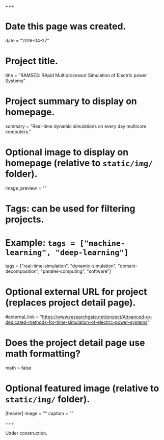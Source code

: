 +++
# Date this page was created.
date = "2016-04-27"

# Project title.
title = "RAMSES: RApid Multiprocessor Simulation of Electric power Systems"

# Project summary to display on homepage.
summary = "Real-time dynamic simulations on every day multicore computers."

# Optional image to display on homepage (relative to `static/img/` folder).
image_preview = ""

# Tags: can be used for filtering projects.
# Example: `tags = ["machine-learning", "deep-learning"]`
tags = ["real-time-simulation", "dynamic-simulation", "domain-decomposition", "parallel-computing", "software"]

# Optional external URL for project (replaces project detail page).
#external_link = "https://www.researchgate.net/project/Advanced-or-dedicated-methods-for-time-simulation-of-electric-power-systems"

# Does the project detail page use math formatting?
math = false

# Optional featured image (relative to `static/img/` folder).
[header]
image = ""
caption = ""

+++

Under construction.